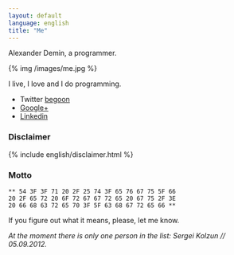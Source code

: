 ```yaml
---
layout: default
language: english
title: "Me"
---
```

Alexander Demin, a programmer.

{% img /images/me.jpg %}

I live, I love and I do programming.

* Twitter [begoon][]
* [Google+][]
* [Linkedin][]

### Disclaimer

{% include english/disclaimer.html %}

[begoon]: http://twitter.com/begoon
[Google+]: https://plus.google.com/114157100952261261794?rel=author
[Linkedin]: http://www.linkedin.com/in/alexanderdemin

### Motto

    ** 54 3F 3F 71 20 2F 25 74 3F 65 76 67 75 5F 66 
    20 2F 65 72 20 6F 72 67 67 72 65 20 67 75 2F 3E 
    20 66 68 63 72 65 70 3F 5F 63 68 67 72 65 66 **

If you figure out what it means, please, let me know.

*At the moment there is only one person in the list: Sergei Kolzun // 05.09.2012.*
